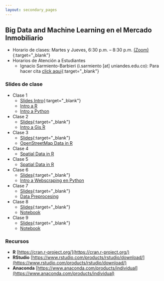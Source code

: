 ```yaml
---
layout: secondary_pages
---
```


## Big Data and Machine Learning en el Mercado Inmobiliario 


- Horario de clases: Martes y Jueves, 6:30 p.m. – 8:30 p.m. [(Zoom)]( https://uniandes-edu-co.zoom.us/j/83424404755){:target="_blank"}
- Horarios de Atención a Estudiantes
	- Ignacio Sarmiento-Barbieri (i.sarmiento [at] uniandes.edu.co): Para hacer cita [click aqui](https://calendly.com/i-sarmiento/horarios-atencion-estudiantes){:target="_blank"}
	

### Slides de clase
- Clase 1
	- [Slides Intro](BDML/Lecture1.pdf){:target="_blank"}
	- [Intro a R](https://eduard-martinez.gitlab.io/bd-intro-r)
	- [Intro a Python](https://github.com/ECON-4676-UNIANDES-Fall-2021/e-TA/blob/main/e-ta3_python/e-ta3_python.ipynb)
- Clase 2
	- [Slides](BDML/Lecture2.pdf){:target="_blank"}
	- [Intro a Gis R](https://eduard-martinez.gitlab.io/intro-gis-r)
- Clase 3
	- [Slides](BDML/Lecture3.pdf){:target="_blank"}
	- [OpenStreetMap Data in R](https://github.com/eduard-martinez/bd_gis/)
- Clase 4 
	- [Spatial Data in R](https://github.com/eduard-martinez/bd_gis/)
- Clase 5
	- [Spatial Data in R](https://github.com/eduard-martinez/bd_gis/)
- Clase 6
	- [Slides](BDML/Lecture6.pdf){:target="_blank"}
	- [Intro a Webscraping en Python](https://github.com/ECON-4676-UNIANDES-Fall-2021/e-TA/blob/main/e-ta4_webscraping_basics/e-ta4_webscraping_basics.ipynb)
- Clase 7
	- [Slides](BDML/Lecture7.pdf){:target="_blank"}
	- [Data Preprocesing](https://github.com/ignaciomsarmiento/ignaciomsarmiento.github.io/blob/master/teaching/BDML/Data%20preprocesing.ipynb)
- Clase 8
	- [Slides](BDML/Lecture8.pdf){:target="_blank"}
	- [Notebook ]()
- Clase 9
	- [Slides](BDML/Lecture9.pdf){:target="_blank"}
	- [Notebook ]()


### Recursos

- **R**  [https://cran.r-project.org/](https://cran.r-project.org/)
- **RStudio**  [https://www.rstudio.com/products/rstudio/download/](https://www.rstudio.com/products/rstudio/download/)
- **Anaconda** [https://www.anaconda.com/products/individual](https://www.anaconda.com/products/individual)
